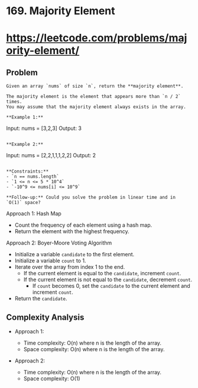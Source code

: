 # 169. Majority Element
# https://leetcode.com/problems/majority-element/

## Problem
```
Given an array `nums` of size `n`, return the **majority element**.

The majority element is the element that appears more than `n / 2` times.
You may assume that the majority element always exists in the array.

**Example 1:**
```
Input: nums = [3,2,3]
Output: 3
```

**Example 2:**
```
Input: nums = [2,2,1,1,1,2,2]
Output: 2
```

**Constraints:**
- `n == nums.length`
- `1 <= n <= 5 * 10^4`
- `-10^9 <= nums[i] <= 10^9`

**Follow-up:** Could you solve the problem in linear time and in `O(1)` space?
```

Approach 1: Hash Map
- Count the frequency of each element using a hash map.
- Return the element with the highest frequency.

Approach 2: Boyer-Moore Voting Algorithm
- Initialize a variable `candidate` to the first element.
- Initialize a variable `count` to 1.
- Iterate over the array from index 1 to the end.
  - If the current element is equal to the `candidate`, increment `count`.
  - If the current element is not equal to the `candidate`, decrement `count`.
    - If `count` becomes 0, set the `candidate` to the current element and increment `count`.
- Return the `candidate`.

## Complexity Analysis
- Approach 1:
  - Time complexity: O(n) where n is the length of the array.
  - Space complexity: O(n) where n is the length of the array.

- Approach 2:
    - Time complexity: O(n) where n is the length of the array.
    - Space complexity: O(1)




